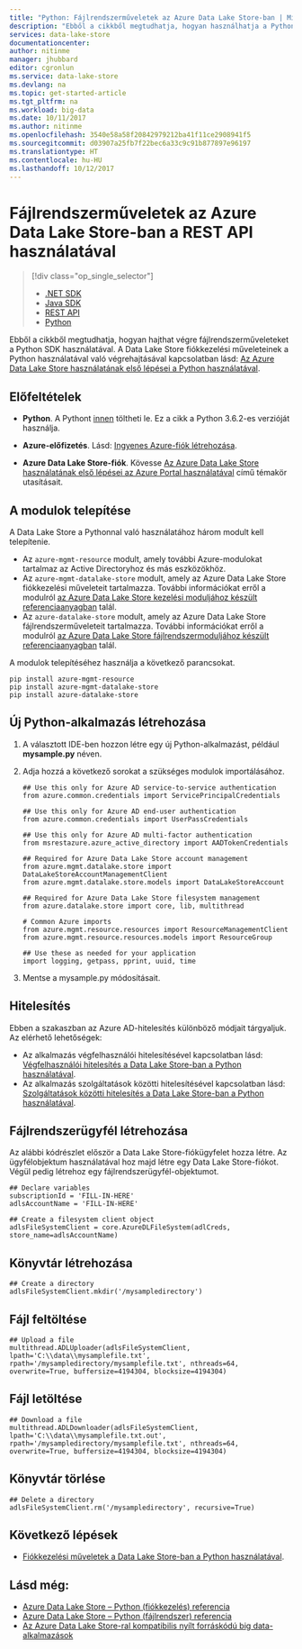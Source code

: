 ```yaml
---
title: "Python: Fájlrendszerműveletek az Azure Data Lake Store-ban | Microsoft Docs"
description: "Ebből a cikkből megtudhatja, hogyan használhatja a Python SDK-t a Data Lake Store-fájlrendszer kezeléséhez."
services: data-lake-store
documentationcenter: 
author: nitinme
manager: jhubbard
editor: cgronlun
ms.service: data-lake-store
ms.devlang: na
ms.topic: get-started-article
ms.tgt_pltfrm: na
ms.workload: big-data
ms.date: 10/11/2017
ms.author: nitinme
ms.openlocfilehash: 3540e58a58f20842979212ba41f11ce2908941f5
ms.sourcegitcommit: d03907a25fb7f22bec6a33c9c91b877897e96197
ms.translationtype: HT
ms.contentlocale: hu-HU
ms.lasthandoff: 10/12/2017
---
```

# <a name="filesystem-operations-on-azure-data-lake-store-using-rest-api"></a>Fájlrendszerműveletek az Azure Data Lake Store-ban a REST API használatával
> [!div class="op_single_selector"]
> * [.NET SDK](data-lake-store-data-operations-net-sdk.md)
> * [Java SDK](data-lake-store-get-started-java-sdk.md)
> * [REST API](data-lake-store-data-operations-rest-api.md)
> * [Python](data-lake-store-data-operations-python.md)
>
> 

Ebből a cikkből megtudhatja, hogyan hajthat végre fájlrendszerműveleteket a Python SDK használatával. A Data Lake Store fiókkezelési műveleteinek a Python használatával való végrehajtásával kapcsolatban lásd: [Az Azure Data Lake Store használatának első lépései a Python használatával](data-lake-store-get-started-python.md).

## <a name="prerequisites"></a>Előfeltételek

* **Python**. A Pythont [innen](https://www.python.org/downloads/) töltheti le. Ez a cikk a Python 3.6.2-es verzióját használja.

* **Azure-előfizetés**. Lásd: [Ingyenes Azure-fiók létrehozása](https://azure.microsoft.com/pricing/free-trial/).

* **Azure Data Lake Store-fiók**. Kövesse [Az Azure Data Lake Store használatának első lépései az Azure Portal használatával](data-lake-store-get-started-portal.md) című témakör utasításait.

## <a name="install-the-modules"></a>A modulok telepítése

A Data Lake Store a Pythonnal való használatához három modult kell telepítenie.

* Az `azure-mgmt-resource` modult, amely további Azure-modulokat tartalmaz az Active Directoryhoz és más eszközökhöz.
* Az `azure-mgmt-datalake-store` modult, amely az Azure Data Lake Store fiókkezelési műveleteit tartalmazza. További információkat erről a modulról [az Azure Data Lake Store kezelési moduljához készült referenciaanyagban](http://azure-sdk-for-python.readthedocs.io/en/latest/sample_azure-mgmt-datalake-store.html) talál.
* Az `azure-datalake-store` modult, amely az Azure Data Lake Store fájlrendszerműveleteit tartalmazza. További információkat erről a modulról [az Azure Data Lake Store fájlrendszermoduljához készült referenciaanyagban](http://azure-datalake-store.readthedocs.io/en/latest/) talál.

A modulok telepítéséhez használja a következő parancsokat.

```
pip install azure-mgmt-resource
pip install azure-mgmt-datalake-store
pip install azure-datalake-store
```

## <a name="create-a-new-python-application"></a>Új Python-alkalmazás létrehozása

1. A választott IDE-ben hozzon létre egy új Python-alkalmazást, például **mysample.py** néven.

2. Adja hozzá a következő sorokat a szükséges modulok importálásához.

    ```
    ## Use this only for Azure AD service-to-service authentication
    from azure.common.credentials import ServicePrincipalCredentials

    ## Use this only for Azure AD end-user authentication
    from azure.common.credentials import UserPassCredentials

    ## Use this only for Azure AD multi-factor authentication
    from msrestazure.azure_active_directory import AADTokenCredentials

    ## Required for Azure Data Lake Store account management
    from azure.mgmt.datalake.store import DataLakeStoreAccountManagementClient
    from azure.mgmt.datalake.store.models import DataLakeStoreAccount

    ## Required for Azure Data Lake Store filesystem management
    from azure.datalake.store import core, lib, multithread

    # Common Azure imports
    from azure.mgmt.resource.resources import ResourceManagementClient
    from azure.mgmt.resource.resources.models import ResourceGroup

    ## Use these as needed for your application
    import logging, getpass, pprint, uuid, time
    ```

3. Mentse a mysample.py módosításait.

## <a name="authentication"></a>Hitelesítés

Ebben a szakaszban az Azure AD-hitelesítés különböző módjait tárgyaljuk. Az elérhető lehetőségek:

* Az alkalmazás végfelhasználói hitelesítésével kapcsolatban lásd: [Végfelhasználói hitelesítés a Data Lake Store-ban a Python használatával](data-lake-store-end-user-authenticate-python.md).
* Az alkalmazás szolgáltatások közötti hitelesítésével kapcsolatban lásd: [Szolgáltatások közötti hitelesítés a Data Lake Store-ban a Python használatával](data-lake-store-service-to-service-authenticate-python.md).

## <a name="create-filesystem-client"></a>Fájlrendszerügyfél létrehozása

Az alábbi kódrészlet először a Data Lake Store-fiókügyfelet hozza létre. Az ügyfélobjektum használatával hoz majd létre egy Data Lake Store-fiókot. Végül pedig létrehoz egy fájlrendszerügyfél-objektumot.

    ## Declare variables
    subscriptionId = 'FILL-IN-HERE'
    adlsAccountName = 'FILL-IN-HERE'

    ## Create a filesystem client object
    adlsFileSystemClient = core.AzureDLFileSystem(adlCreds, store_name=adlsAccountName)

## <a name="create-a-directory"></a>Könyvtár létrehozása

    ## Create a directory
    adlsFileSystemClient.mkdir('/mysampledirectory')

## <a name="upload-a-file"></a>Fájl feltöltése


    ## Upload a file
    multithread.ADLUploader(adlsFileSystemClient, lpath='C:\\data\\mysamplefile.txt', rpath='/mysampledirectory/mysamplefile.txt', nthreads=64, overwrite=True, buffersize=4194304, blocksize=4194304)


## <a name="download-a-file"></a>Fájl letöltése

    ## Download a file
    multithread.ADLDownloader(adlsFileSystemClient, lpath='C:\\data\\mysamplefile.txt.out', rpath='/mysampledirectory/mysamplefile.txt', nthreads=64, overwrite=True, buffersize=4194304, blocksize=4194304)

## <a name="delete-a-directory"></a>Könyvtár törlése

    ## Delete a directory
    adlsFileSystemClient.rm('/mysampledirectory', recursive=True)

## <a name="next-steps"></a>Következő lépések
* [Fiókkezelési műveletek a Data Lake Store-ban a Python használatával](data-lake-store-get-started-python.md).

## <a name="see-also"></a>Lásd még:
* [Azure Data Lake Store – Python (fiókkezelés) referencia](http://azure-sdk-for-python.readthedocs.io/en/latest/sample_azure-mgmt-datalake-store.html)
* [Azure Data Lake Store – Python (fájlrendszer) referencia](http://azure-datalake-store.readthedocs.io/en/latest)
* [Az Azure Data Lake Store-ral kompatibilis nyílt forráskódú big data-alkalmazások](data-lake-store-compatible-oss-other-applications.md)

